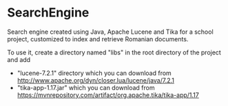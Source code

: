 # SearchEngine

Search engine created using Java, Apache Lucene and Tika for a school project, customized to index and retrieve Romanian documents.

To use it, create a directory named "libs" in the root directory of the project and add
  - "lucene-7.2.1" directory which you can download from http://www.apache.org/dyn/closer.lua/lucene/java/7.2.1
  - "tika-app-1.17.jar" which you can download from https://mvnrepository.com/artifact/org.apache.tika/tika-app/1.17
